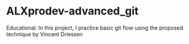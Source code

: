 # ALXprodev-advanced_git
Educational: In this project, I practice basic git flow using the proposed technique by Vincent Driessen

